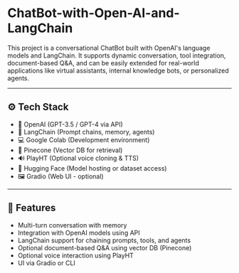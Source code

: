 # ChatBot-with-Open-AI-and-LangChain

This project is a conversational ChatBot built with OpenAI's language models and LangChain. It supports dynamic conversation, tool integration, document-based Q&A, and can be easily extended for real-world applications like virtual assistants, internal knowledge bots, or personalized agents.

---

## ⚙️ Tech Stack

- 🧠 OpenAI (GPT-3.5 / GPT-4 via API)
- 🔗 LangChain (Prompt chains, memory, agents)
- 💻 Google Colab (Development environment)
- 🧬 Pinecone (Vector DB for retrieval)
- 🔊 PlayHT (Optional voice cloning & TTS)
- 🤗 Hugging Face (Model hosting or dataset access)
- 🖼️ Gradio (Web UI - optional)

---

## 🚀 Features

- Multi-turn conversation with memory  
- Integration with OpenAI models using API  
- LangChain support for chaining prompts, tools, and agents  
- Optional document-based Q&A using vector DB (Pinecone)  
- Optional voice interaction using PlayHT  
- UI via Gradio or CLI  

